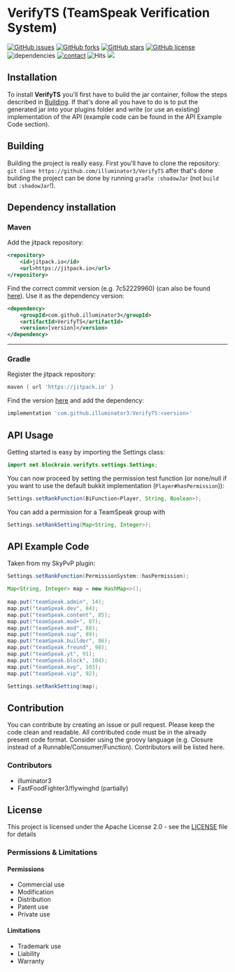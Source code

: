 # VerifyTS (TeamSpeak Verification System)

[![GitHub issues](https://img.shields.io/github/issues/illuminator3/VerifyTS)](https://github.com/illuminator3/VerifyTS/issues) [![GitHub forks](https://img.shields.io/github/forks/illuminator3/VerifyTS)](https://github.com/illuminator3/VerifyTS/network) [![GitHub stars](https://img.shields.io/github/stars/illuminator3/VerifyTS)](https://github.com/illuminator3/VerifyTS/stargazers) [![GitHub license](https://img.shields.io/github/license/illuminator3/VerifyTS)](https://github.com/illuminator3/VerifyTS/blob/master/LICENSE) ![dependencies](https://img.shields.io/badge/dependencies-spigot-yellow) [![contact](https://img.shields.io/badge/contact-jonas%40blockrain.net-blueviolet)](mailto:jonas@blockrain.net) ![Hits](https://hitcounter.pythonanywhere.com/count/tag.svg?url=https%3A%2F%2Fgithub.com%2Filluminator3%2Fverifyts) [![](https://jitpack.io/v/illuminator3/VerifyTS.svg)](https://jitpack.io/#illuminator3/VerifyTS)

## Installation

To install **VerifyTS** you'll first have to build the jar container, follow the steps described in [Building](#Building). If that's done all you have to do is to put the generated jar into your plugins folder and write (or use an existing) implementation of the API (example code can be found in the API Example Code section).

## Building

Building the project is really easy. First you'll have to clone the repository: ``git clone https://github.com/illuminator3/VerifyTS`` after that's done building the project can be done by running ``gradle :shadowJar`` (not ``build`` but ``:shadowJar``!).

## Dependency installation

### Maven

Add the jitpack repository:

```xml
<repository>
    <id>jitpack.io</id>
    <url>https://jitpack.io</url>
</repository>
```

Find the correct commit version (e.g. 7c52229960) (can also be found [here](https://jitpack.io/#illuminator3/VerifyTS)). Use it as the dependency version:

```xml
<dependency>
    <groupId>com.github.illuminator3</groupId>
    <artifactId>VerifyTS</artifactId>
    <version>[version]</version>
</dependency>
```

---

### Gradle
Register the jitpack repository:

```groovy
maven { url 'https://jitpack.io' }
```

Find the version [here](https://jitpack.io/#illuminator3/VerifyTS) and add the dependency:

```groovy
implementation 'com.github.illuminator3:VerifyTS:<version>'
```

## API Usage

Getting started is easy by importing the Settings class:

```java
import net.blockrain.verifyts.settings.Settings;
```

You can now proceed by setting the permission test function (or none/null if you want to use the default bukkit implementation (``Player#hasPermission``)):

```java
Settings.setRankFunction(BiFunction<Player, String, Boolean>);
```

You can add a permission for a TeamSpeak group with

```java
Settings.setRankSetting(Map<String, Integer>);
```

## API Example Code

Taken from my SkyPvP plugin:

```java
Settings.setRankFunction(PermissionSystem::hasPermission);

Map<String, Integer> map = new HashMap<>();
 
map.put("teamSpeak.admin", 14);
map.put("teamSpeak.dev", 84);
map.put("teamSpeak.content", 85);
map.put("teamSpeak.mod+", 87);
map.put("teamSpeak.mod", 88);
map.put("teamSpeak.sup", 89);
map.put("teamSpeak.builder", 86);
map.put("teamSpeak.freund", 98);
map.put("teamSpeak.yt", 91);
map.put("teamSpeak.block", 104);
map.put("teamSpeak.mvp", 103);
map.put("teamSpeak.vip", 92);

Settings.setRankSetting(map);
```

## Contribution

You can contribute by creating an issue or pull request. Please keep the code clean and readable. All contributed code must be in the already present code format. Consider using the groovy language (e.g. Closure instead of a Runnable/Consumer/Function). Contributors will be listed here.

### Contributors

- illuminator3
- FastFoodFighter3/flywinghd (partially)

## License

This project is licensed under the Apache License 2.0 - see the [LICENSE](https://github.com/illuminator3/VerifyTS/blob/master/LICENSE) file for details

### Permissions & Limitations

#### Permissions

-  Commercial use
-  Modification
-  Distribution
-  Patent use
-  Private use

#### Limitations

-  Trademark use
-  Liability
-  Warranty